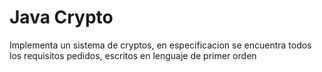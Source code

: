 # Java Crypto
Implementa un sistema de cryptos, en especificacion se encuentra todos los requisitos pedidos, escritos en lenguaje de primer orden
